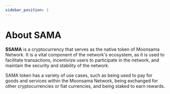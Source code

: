 ```yaml
---
sidebar_position: 1
---
```


# About SAMA

**$SAMA** is a cryptocurrency that serves as the native token of Moonsama Network. It is a vital component of the 
network's ecosystem, as it is used to facilitate transactions, incentivize users to participate in the network, and 
maintain the security and stability of the network. 

SAMA token has a variety of use cases, such as being used to pay for goods and services within the Moonsama Network, 
being exchanged for other cryptocurrencies or fiat currencies, and being staked to earn rewards. 
